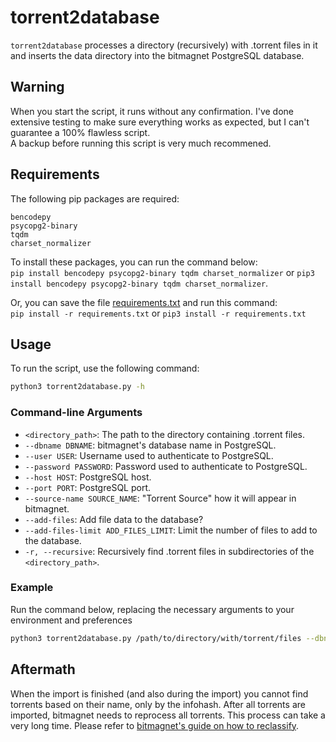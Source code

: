 # torrent2database

`torrent2database` processes a directory (recursively) with .torrent files in it and inserts the data directory into the bitmagnet PostgreSQL database.

## Warning

When you start the script, it runs without any confirmation. I've done extensive testing to make sure everything works as expected, but I can't guarantee a 100% flawless script.  
A backup before running this script is very much recommened.  

## Requirements

The following pip packages are required:
```
bencodepy
psycopg2-binary
tqdm
charset_normalizer
```

To install these packages, you can run the command below:  
`pip install bencodepy psycopg2-binary tqdm charset_normalizer` or `pip3 install bencodepy psycopg2-binary tqdm charset_normalizer`.
  
Or, you can save the file [requirements.txt](https://raw.githubusercontent.com/DyonR/magnetico2bitmagnet/main/torrent2database/requirements.txt) and run this command:  
`pip install -r requirements.txt` or `pip3 install -r requirements.txt`

## Usage

To run the script, use the following command:

```bash
python3 torrent2database.py -h
```

### Command-line Arguments

- `<directory_path>`: The path to the directory containing .torrent files.
- `--dbname DBNAME`: bitmagnet's database name in PostgreSQL.
- `--user USER`: Username used to authenticate to PostgreSQL.
- `--password PASSWORD`: Password used to authenticate to PostgreSQL.
- `--host HOST`: PostgreSQL host.
- `--port PORT`: PostgreSQL port.
- `--source-name SOURCE_NAME`: "Torrent Source" how it will appear in bitmagnet.
- `--add-files`: Add file data to the database?
- `--add-files-limit ADD_FILES_LIMIT`: Limit the number of files to add to the database.
- `-r, --recursive`: Recursively find .torrent files in subdirectories of the `<directory_path>`.


### Example

Run the command below, replacing the necessary arguments to your environment and preferences
```bash
python3 torrent2database.py /path/to/directory/with/torrent/files --dbname bitmagnet --user postgres --password PASSWORD --host 192.168.2.0 --port 5432 --source SOURCE --add-files --add-files-limit 500 --recursive
```

## Aftermath
When the import is finished (and also during the import) you cannot find torrents based on their name, only by the infohash.
After all torrents are imported, bitmagnet needs to reprocess all torrents. This process can take a very long time. Please refer to [bitmagnet's guide on how to reclassify](https://bitmagnet.io/tutorials/reprocess-reclassify.html).
